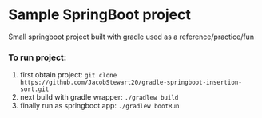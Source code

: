 # Sample SpringBoot project
Small springboot project built with gradle used as a reference/practice/fun

### To run project:
1. first obtain project: `git clone https://github.com/JacobStewart20/gradle-springboot-insertion-sort.git`
2. next build with gradle wrapper: `./gradlew build`
3. finally run as springboot app: `./gradlew bootRun`
